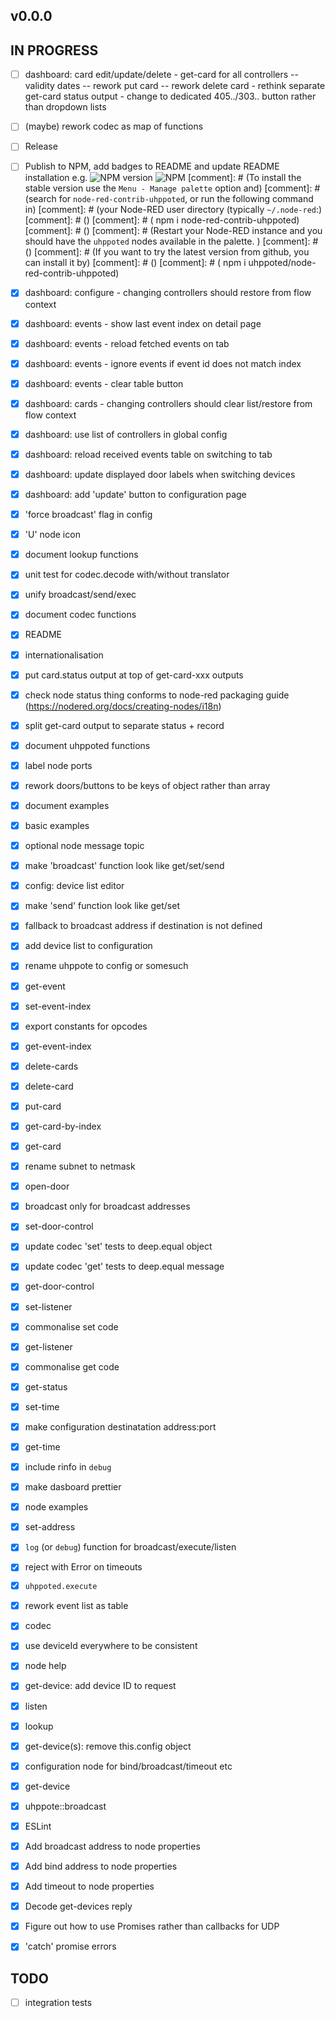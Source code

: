 ## v0.0.0

## IN PROGRESS

- [ ] dashboard: card edit/update/delete
      - get-card for all controllers
        -- validity dates
        -- rework put card
        -- rework delete card
      - rethink separate get-card status output
      - change to dedicated 405../303.. button rather than dropdown lists
- [ ] (maybe) rework codec as map of functions
- [ ] Release
- [ ] Publish to NPM, add badges to README and update README installation
      e.g. ![NPM version](https://badge.fury.io/js/node-red-contrib-uhppoted.svg)
           ![NPM](https://img.shields.io/npm/l/node-red-contrib-uhppoted)
           [comment]: # (To install the stable version use the `Menu - Manage palette` option and) 
           [comment]: # (search for `node-red-contrib-uhppoted`,  or run the following command in)
           [comment]: # (your Node-RED user directory (typically `~/.node-red`:)
           [comment]: # ()
           [comment]: # (    npm i node-red-contrib-uhppoted)
           [comment]: # ()
           [comment]: # (Restart your Node-RED instance and you should have the `uhppoted` nodes available in the palette. )
           [comment]: # ()
           [comment]: # (If you want to try the latest version from github, you can install it by)
           [comment]: # ()
           [comment]: # (    npm i uhppoted/node-red-contrib-uhppoted)

- [x] dashboard: configure - changing controllers should restore from flow context
- [x] dashboard: events - show last event index on detail page
- [x] dashboard: events - reload fetched events on tab
- [x] dashboard: events - ignore events if event id does not match index
- [x] dashboard: events - clear table button
- [x] dashboard: cards - changing controllers should clear list/restore from flow context
- [x] dashboard: use list of controllers in global config
- [x] dashboard: reload received events table on switching to tab
- [x] dashboard: update displayed door labels when switching devices
- [x] dashboard: add 'update' button to configuration page
- [x] 'force broadcast' flag in config
- [x] 'U' node icon
- [x] document lookup functions
- [x] unit test for codec.decode with/without translator
- [x] unify broadcast/send/exec
- [x] document codec functions
- [x] README
- [x] internationalisation
- [x] put card.status output at top of get-card-xxx outputs
- [x] check node status thing conforms to node-red packaging guide (https://nodered.org/docs/creating-nodes/i18n)
- [x] split get-card output to separate status + record
- [x] document uhppoted functions
- [x] label node ports
- [x] rework doors/buttons to be keys of object rather than array
- [x] document examples
- [x] basic examples
- [x] optional node message topic
- [x] make 'broadcast' function look like get/set/send
- [x] config: device list editor
- [x] make 'send' function look like get/set
- [x] fallback to broadcast address if destination is not defined
- [x] add device list to configuration
- [x] rename uhppote to config or somesuch
- [x] get-event
- [x] set-event-index
- [x] export constants for opcodes
- [x] get-event-index
- [x] delete-cards
- [x] delete-card
- [x] put-card
- [x] get-card-by-index
- [x] get-card
- [x] rename subnet to netmask
- [x] open-door
- [x] broadcast only for broadcast addresses
- [x] set-door-control
- [x] update codec 'set' tests to deep.equal object
- [x] update codec 'get' tests to deep.equal message
- [x] get-door-control
- [x] set-listener
- [x] commonalise set code
- [x] get-listener
- [x] commonalise get code
- [x] get-status
- [x] set-time
- [x] make configuration destinatation address:port
- [x] get-time
- [x] include rinfo in `debug`
- [x] make dasboard prettier
- [x] node examples
- [x] set-address
- [x] `log` (or `debug`) function for broadcast/execute/listen
- [x] reject with Error on timeouts
- [x] `uhppoted.execute`
- [x] rework event list as table
- [x] codec
- [x] use deviceId everywhere to be consistent
- [x] node help
- [x] get-device: add device ID to request
- [x] listen
- [x] lookup
- [x] get-device(s): remove this.config object
- [x] configuration node for bind/broadcast/timeout etc
- [x] get-device
- [x] uhppote::broadcast
- [x] ESLint
- [x] Add broadcast address to node properties
- [x] Add bind address to node properties
- [x] Add timeout to node properties
- [x] Decode get-devices reply
- [x] Figure out how to use Promises rather than callbacks for UDP
- [x] 'catch' promise errors

## TODO

- [ ] integration tests

